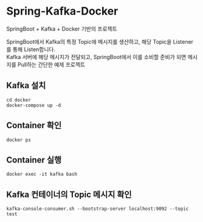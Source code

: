 # Spring-Kafka-Docker
SpringBoot + Kafka + Docker 기반의 프로젝트</br>

SpringBoot에서 Kafka의 특정 Topic에 메시지를 생산하고, 해당 Topic을 Listener를 통해 Listen합니다.</br>
Kafka 서버에 해당 메시지가 전달되고, SpringBoot에서 이를 소비할 준비가 되면 메시지를 Pull하는 간단한 예제 프로젝트

## Kafka 설치
```
cd docker
docker-compose up -d
``` 

## Container 확인
```
docker ps
```

## Container 실행
```
docker exec -it kafka bash
```

## Kafka 컨테이너의 Topic 메시지 확인
```
kafka-console-consumer.sh --bootstrap-server localhost:9092 --topic test
```